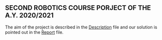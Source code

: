## SECOND ROBOTICS COURSE PORJECT OF THE A.Y. 2020/2021

The aim of the project is described in the [Description](https://github.com/DavideFoini/ROBOTICS-PROJECT-2-2020-2021/blob/main/Description.pdf) file and our solution is pointed out in the [Report](https://github.com/DavideFoini/ROBOTICS-PROJECT-2-2020-2021/blob/main/Report.pdf) file.
